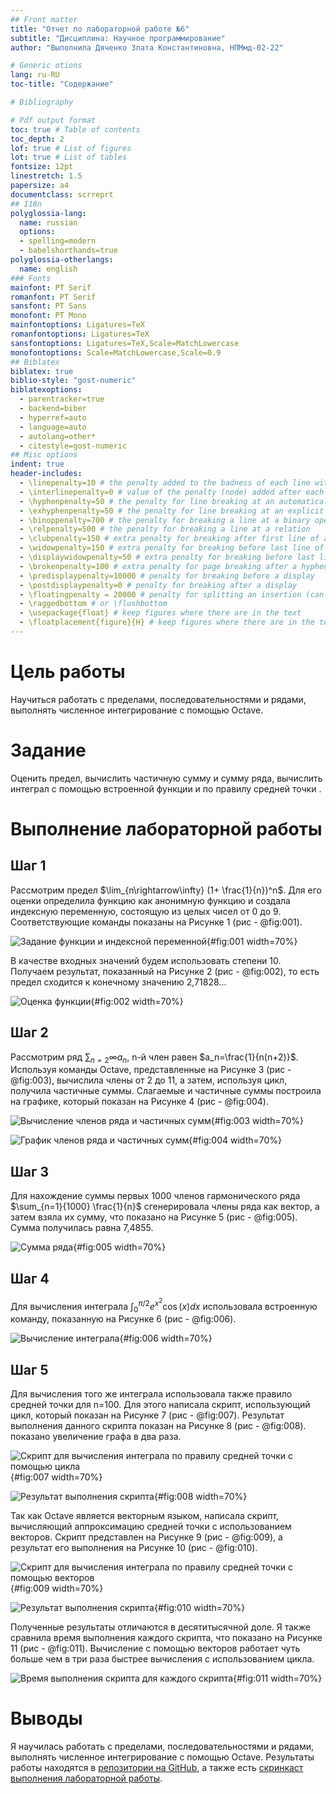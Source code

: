 ```yaml
---
## Front matter
title: "Отчет по лабораторной работе №6"
subtitle: "Дисциплина: Научное программирование"
author: "Выполнила Дяченко Злата Константиновна, НПМмд-02-22"

# Generic otions
lang: ru-RU
toc-title: "Содержание"

# Bibliography

# Pdf output format
toc: true # Table of contents
toc_depth: 2
lof: true # List of figures
lot: true # List of tables
fontsize: 12pt
linestretch: 1.5
papersize: a4
documentclass: scrreprt
## I18n
polyglossia-lang:
  name: russian
  options:
  - spelling=modern
  - babelshorthands=true
polyglossia-otherlangs:
  name: english
### Fonts
mainfont: PT Serif
romanfont: PT Serif
sansfont: PT Sans
monofont: PT Mono
mainfontoptions: Ligatures=TeX
romanfontoptions: Ligatures=TeX
sansfontoptions: Ligatures=TeX,Scale=MatchLowercase
monofontoptions: Scale=MatchLowercase,Scale=0.9
## Biblatex
biblatex: true
biblio-style: "gost-numeric"
biblatexoptions:
  - parentracker=true
  - backend=biber
  - hyperref=auto
  - language=auto
  - autolang=other*
  - citestyle=gost-numeric
## Misc options
indent: true
header-includes:
  - \linepenalty=10 # the penalty added to the badness of each line within a paragraph (no associated penalty node) Increasing the value makes tex try to have fewer lines in the paragraph.
  - \interlinepenalty=0 # value of the penalty (node) added after each line of a paragraph.
  - \hyphenpenalty=50 # the penalty for line breaking at an automatically inserted hyphen
  - \exhyphenpenalty=50 # the penalty for line breaking at an explicit hyphen
  - \binoppenalty=700 # the penalty for breaking a line at a binary operator
  - \relpenalty=500 # the penalty for breaking a line at a relation
  - \clubpenalty=150 # extra penalty for breaking after first line of a paragraph
  - \widowpenalty=150 # extra penalty for breaking before last line of a paragraph
  - \displaywidowpenalty=50 # extra penalty for breaking before last line before a display math
  - \brokenpenalty=100 # extra penalty for page breaking after a hyphenated line
  - \predisplaypenalty=10000 # penalty for breaking before a display
  - \postdisplaypenalty=0 # penalty for breaking after a display
  - \floatingpenalty = 20000 # penalty for splitting an insertion (can only be split footnote in standard LaTeX)
  - \raggedbottom # or \flushbottom
  - \usepackage{float} # keep figures where there are in the text
  - \floatplacement{figure}{H} # keep figures where there are in the text
---
```


# Цель работы

Научиться работать с пределами, последовательностями и рядами, выполнять численное интегрирование с помощью Octave.

# Задание

Оценить предел, вычислить частичную сумму и сумму ряда, вычислить интеграл с помощью встроенной функции и по правилу средней точки .

# Выполнение лабораторной работы

## Шаг 1

Рассмотрим предел $\lim_{n\rightarrow\infty} (1+ \frac{1}{n})^n$. Для его оценки определила функцию как анонимную функцию и создала индексную переменную, состоящую из целых чисел от 0 до 9. Соответствующие команды показаны на Рисунке 1 (рис - @fig:001).

![Задание функции и индексной переменной](images/1.png){#fig:001 width=70%}

В качестве входных значений будем использовать степени 10. Получаем результат, показанный на Рисунке 2 (рис - @fig:002), то есть предел сходится к конечному значению 2,71828...

![Оценка функции](images/2.png){#fig:002 width=70%}

## Шаг 2

Рассмотрим ряд $\sum_{n=2}{\infty}a_n$, n-й член равен $a_n=\frac{1}{n(n+2)}$. Используя команды Octave, представленные на Рисунке 3 (рис - @fig:003), вычислила члены от 2 до 11, а затем, используя цикл, получила частичные суммы. Слагаемые и частичные суммы построила на графике, который показан на Рисунке 4 (рис - @fig:004).

![Вычисление членов ряда и частичных сумм](images/3.png){#fig:003 width=70%}

![График членов ряда и частичных сумм](images/4.png){#fig:004 width=70%}

## Шаг 3

Для нахождение суммы первых 1000 членов гармонического ряда $\sum_{n=1}{1000} \frac{1}{n}$ сгенерировала члены ряда как вектор, а затем взяла их сумму, что показано на Рисунке 5 (рис - @fig:005). Сумма получилась равна 7,4855.

![Сумма ряда](images/5.png){#fig:005 width=70%}

## Шаг 4

Для вычисления интеграла $\int_0^{\pi/2} e^{x^2}\cos(x)dx$ использовала встроенную команду, показанную на Рисунке 6 (рис - @fig:006).

![Вычисление интеграла](images/6.png){#fig:006 width=70%}

## Шаг 5

Для вычисления того же интеграла использовала также правило средней точки для n=100. Для этого написала скрипт, использующий цикл, который показан на Рисунке 7 (рис - @fig:007). Результат выполнения данного скрипта показан на Рисунке 8 (рис - @fig:008).  показано увеличение графа в два раза.

![Скрипт для вычисления интеграла по правилу средней точки с помощью цикла](images/7.png){#fig:007 width=70%}

![Результат выполнения скрипта](images/8.png){#fig:008 width=70%}

Так как Octave является векторным языком, написала скрипт, вычисляющий аппроксимацию средней точки с использованием векторов. Скрипт представлен на Рисунке 9 (рис - @fig:009), а результат его выполнения на Рисунке 10 (рис - @fig:010).

![Скрипт для вычисления интеграла по правилу средней точки с помощью векторов](images/9.png){#fig:009 width=70%}

![Результат выполнения скрипта](images/10.png){#fig:010 width=70%}

Полученные результаты отличаются в десятитысячной доле. Я также сравнила время выполнения каждого скрипта, что показано на Рисунке 11 (рис - @fig:011). Вычисление с помощью векторов работает чуть больше чем в три раза быстрее вычисления с использованием цикла.

![Время выполнения скрипта для каждого скрипта](images/11.png){#fig:011 width=70%}

# Выводы

Я научилась работать с пределами, последовательностями и рядами, выполнять численное интегрирование с помощью Octave. Результаты работы находятся в [репозитории на GitHub](https://github.com/ZlataDyachenko), а также есть [скринкаст выполнения лабораторной работы](https://youtu.be/_tGMzRgYFAo).

